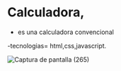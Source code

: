 # Calculadora,

- es una calculadora convencional

-tecnologias= html,css,javascript.

![Captura de pantalla (265)](https://github.com/alannieto07/Calculadora/assets/110429020/b17a9e4a-0aa8-448f-b29a-6f4be65e0cd3)
